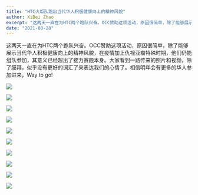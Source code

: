 ```yaml
---
title: "HTC火炬队跑出当代华人积极健康向上的精神风貌"
author: XiBei Zhao
excerpt: "这两天一直在为HTC两个跑队兴奋。OCC赞助这项活动，原因很简单，除了能够展示当代华人积极健康向上的精神风貌，在疫情加上仇视亚裔特殊时期，他们仍能组队参加，其意义已经超出了接力赛跑本身。大家看到一路传来的照片和视频，除了膜拜，似乎没有更好的词汇了来表达我们的心情了。相信明年会有更多的华人参加进来，Way to go!"
date: "2021-08-28"
---
```


这两天一直在为HTC两个跑队兴奋。OCC赞助这项活动，原因很简单，除了能够展示当代华人积极健康向上的精神风貌，在疫情加上仇视亚裔特殊时期，他们仍能组队参加，其意义已经超出了接力赛跑本身。大家看到一路传来的照片和视频，除了膜拜，似乎没有更好的词汇了来表达我们的心情了。相信明年会有更多的华人参加进来，Way to go!

![](https://res.cloudinary.com/dhngj18do/image/upload/f_auto,q_auto/v1/images/Wechat%20Image_20210828111600)

![](https://res.cloudinary.com/dhngj18do/image/upload/f_auto,q_auto/v1/images/Wechat%20Image_20210828111403)

![](https://res.cloudinary.com/dhngj18do/image/upload/f_auto,q_auto/v1/images/Wechat%20Image_20210828111509)

![](https://res.cloudinary.com/dhngj18do/image/upload/f_auto,q_auto/v1/images/Wechat%20Image_20210828111341)

![](https://res.cloudinary.com/dhngj18do/image/upload/f_auto,q_auto/v1/images/Wechat%20Image_20210828111355)

![](https://res.cloudinary.com/dhngj18do/image/upload/f_auto,q_auto/v1/images/Wechat%20Image_20210828111413)

![](https://res.cloudinary.com/dhngj18do/image/upload/f_auto,q_auto/v1/images/Wechat%20Image_20210828112006)

![](https://res.cloudinary.com/dhngj18do/image/upload/f_auto,q_auto/v1/images/Wechat%20Image_20210828233451b)

![](https://res.cloudinary.com/dhngj18do/image/upload/f_auto,q_auto/v1/images/Wechat%20Image_20210828111244)

![](https://res.cloudinary.com/dhngj18do/image/upload/f_auto,q_auto/v1/images/Wechat%20Image_20210903112754)
